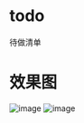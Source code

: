 # todo
待做清单

# 效果图
![image](https://github.com/shiela47/todo/blob/master/src/assets/images/todo_01.png)
![image](https://github.com/shiela47/todo/blob/master/src/assets/images/todo_02.png)